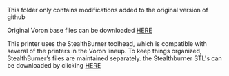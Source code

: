 This folder only contains modifications added to the original version of github 

Original Voron base files can be downloaded [HERE](https://download-directory.github.io/?url=https%3A%2F%2Fgithub.com%2FVoronDesign%2FVoron-2%2Ftree%2FVoron2.4%2FSTLs)

This printer uses the StealthBurner toolhead, which is compatible with several of the printers in the Voron lineup. 
To keep things organized, StealthBurner’s files are maintained separately. 
the Stealthburner STL's can be downloaded by clicking [HERE](https://download-directory.github.io/?url=https%3A%2F%2Fgithub.com%2FVoronDesign%2FVoron-Stealthburner%2Ftree%2Fmain%2FSTLs)